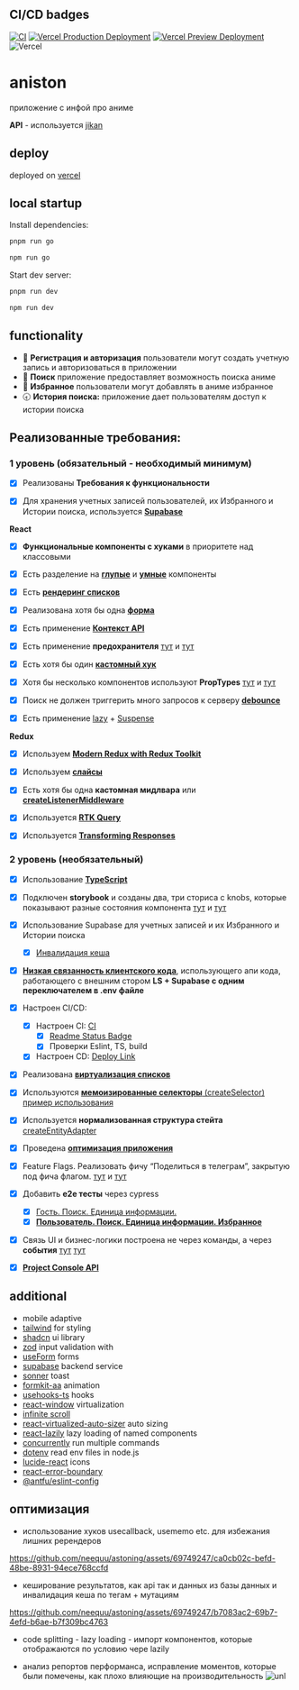 ## <a id="ci-cd-badges"></a> CI/CD badges
[![CI](https://github.com/neequu/astoning/actions/workflows/ci.yml/badge.svg)](https://github.com/neequu/astoning/actions/workflows/ci.yml)
[![Vercel Production Deployment](https://github.com/neequu/astoning/actions/workflows/deploy.yml/badge.svg)](https://github.com/neequu/astoning/actions/workflows/deploy.yml)
[![Vercel Preview Deployment](https://github.com/neequu/astoning/actions/workflows/preview.yml/badge.svg)](https://github.com/neequu/astoning/actions/workflows/preview.yml)
![Vercel](https://vercelbadge.vercel.app/api/neequu/astoning)
# aniston

приложение с инфой про аниме

**API** - используется [jikan](https://docs.api.jikan.moe)

## deploy

deployed on [vercel](https://astoning-neequus-projects.vercel.app)

## local startup

Install dependencies:
```javascript
pnpm run go
```
```javascript
npm run go
```
Start dev server:
```javascript
pnpm run dev
```
```javascript
npm run dev
```

## **functionality**

- 🔐 **Регистрация и авторизация** пользователи могут создать учетную запись и авторизоваться в приложении
- 🔎 **Поиск** приложение предоставляет возможность поиска аниме
- 🖤 **Избранное** пользователи могут добавлять в аниме избранное
- 🕣 **История поиска:** приложение дает пользователям доступ к истории поиска

## Реализованные требования:

### **1 уровень (обязательный - необходимый минимум)**

- [x] Реализованы **Требования к функциональности**

- [x] Для хранения учетных записей пользователей, их Избранного и Истории поиска, используется [**Supabase**](https://github.com/neequu/astoning/blob/main/src/services/supabase.ts)

**React**

- [x] **Функциональные компоненты c хуками** в приоритете над классовыми
- [x] Есть разделение на **[глупые](https://github.com/neequu/astoning/blob/main/src/components/wrappers/PageWrapper.tsx)** и **[умные](https://github.com/neequu/astoning/blob/main/src/pages/home.tsx)** компоненты

- [x] Есть [**рендеринг списков**](https://github.com/neequu/astoning/blob/main/src/pages/search.tsx)

- [x] Реализована хотя бы одна [**форма**](https://github.com/neequu/astoning/blob/main/src/components/auth/AuthForm.tsx)

- [x] Есть применение [**Контекст API**](https://github.com/neequu/astoning/blob/main/src/providers/theme-provider.tsx)

- [x] Есть применение **предохранителя** [тут](https://github.com/neequu/astoning/blob/main/src/App.tsx) и [тут](https://github.com/neequu/astoning/blob/main/src/components/misc/ErrorLayout.tsx)

- [x] Есть хотя бы один [**кастомный хук**](https://github.com/neequu/astoning/blob/main/src/hooks)

- [x] Хотя бы несколько компонентов используют **PropTypes** [тут](https://github.com/neequu/astoning/blob/main/src/components/ui/spinner.tsx) и [тут](https://github.com/neequu/astoning/blob/main/src/components/misc/HiddenTextBlock.tsx)

- [x] Поиск не должен триггерить много запросов к серверу [**debounce**](https://github.com/neequu/astoning/blob/main/src/hooks/use-debounce.ts)

- [x] Есть применение [lazy](https://github.com/neequu/astoning/blob/main/src/router/router-config.ts) + [Suspense](https://github.com/neequu/astoning/blob/main/src/router/index.tsx)

**Redux**

- [x] Используем [**Modern Redux with Redux Toolkit**](https://github.com/neequu/astoning/blob/main/src/store/index.ts)
- [x] Используем [**слайсы**](https://github.com/neequu/astoning/blob/main/src/store/slices)

- [x] Есть хотя бы одна **кастомная мидлвара** или [**createListenerMiddleware**](https://github.com/neequu/astoning/blob/main/src/store/utils/middleware/console.ts)

- [x] Используется [**RTK Query**](https://github.com/neequu/astoning/tree/main/src/store/api)

- [x] Используется [**Transforming Responses**](https://github.com/neequu/astoning/blob/main/src/store/utils/transforms)

### **2 уровень (необязательный)**

- [x] Использование [**TypeScript**](https://github.com/neequu/astoning/blob/main/tsconfig.json)
- [x] Подключен **storybook** и созданы два, три сториса с knobs, которые показывают разные состояния компонента [тут](https://github.com/neequu/astoning/blob/main/src/stories/Button.stories.tsx) и [тут](https://github.com/neequu/astoning/blob/main/src/stories/Spinner.stories.tsx)
- [x] Использование Supabase для учетных записей и их Избранного и Истории поиска
    - [x] [Инвалидация кеша](https://github.com/neequu/astoning/blob/main/src/store/api/db-api.ts)

- [x] [**Низкая связанность клиентского кода**](https://github.com/neequu/astoning/blob/main/src/services/db/db-methods-switch.ts), использующего апи кода, работающего с внешним стором **LS + Supabase с одним переключателем в .env файле**
- [x] Настроен CI/CD:
    - [x] Настроен CI: [CI](https://github.com/neequu/astoning/blob/main/.github/workflows/ci.yml)
        - [x] [Readme Status Badge](#ci-cd-badges)
        - [x] Проверки Eslint, TS, build

    - [x] Настроен CD: [Deploy Link](#deploy)
- [x] Реализована [**виртуализация списков**](https://github.com/neequu/astoning/blob/main/src/pages/history.tsx)
- [x] Используются [**мемоизированные селекторы** (createSelector)](https://github.com/neequu/astoning/blob/main/src/store/utils/selectors.ts) [пример использования](https://github.com/neequu/astoning/blob/main/src/components/grind/SelectorGrind.tsx)
- [x] Используется **нормализованная структура стейта** [createEntityAdapter](https://github.com/neequu/astoning/blob/main/src/store/slices/entity-visit-slice.ts)

- [x] Проведена [**оптимизация приложения**](#optimization)

- [x] Feature Flags. Реализовать фичу “Поделиться в телеграм”, закрытую под фича флагом. [тут](https://github.com/neequu/astoning/blob/main/server) и [тут](https://github.com/neequu/astoning/tree/main/src/features)

- [x] Добавить **e2e тесты** через cypress
    - [x] [Гость. Поиск. Единица информации.](https://github.com/neequu/astoning/blob/main/cypress/e2e/search-card-redirect.cy.ts)
    - [x] [**Пользователь. Поиск. Единица информации. Избранное**](https://github.com/neequu/astoning/blob/main/cypress/e2e/favorites.cy.ts)

- [x] Связь UI и бизнес-логики построена не через команды, а через **события** [тут](https://github.com/neequu/astoning/blob/main/src/components/like/LikeComponent.tsx) [тут](https://github.com/neequu/astoning/blob/main/src/pages/visit.tsx)
- [x] [**Project Console API**](https://github.com/neequu/astoning/blob/main/src/services/console)

## **additional**

- mobile adaptive
- [tailwind](https://tailwindcss.com) for styling
- [shadcn](https://ui.shadcn.com) ui library
- [zod](https://zod.dev/) input validation with
- [useForm](https://react-hook-form.com/docs/useform) forms
- [supabase](https://supabase.com/) backend service
- [sonner](https://sonner.emilkowal.ski/toast) toast
- [formkit-aa](https://auto-animate.formkit.com) animation
- [usehooks-ts](https://usehooks-ts.com) hooks
- [react-window](https://github.com/bvaughn/react-window) virtualization
- [infinite scroll](https://github.com/neequu/astoning/blob/main/src/pages/home.tsx)
- [react-virtualized-auto-sizer](https://github.com/bvaughn/react-virtualized-auto-sizer) auto sizing
- [react-lazily](https://github.com/JLarky/react-lazily) lazy loading of named components
- [concurrently](https://www.npmjs.com/package/concurrently) run multiple commands
- [dotenv](https://www.npmjs.com/package/dotenv) read env files in node.js
- [lucide-react](https://lucide.dev/) icons
- [react-error-boundary](https://github.com/bvaughn/react-error-boundary)
- [@antfu/eslint-config](https://github.com/antfu/eslint-config)

<a id="optimization"></a>

## оптимизация

- использование хуков usecallback, usememo etc. для избежания лишних ререндеров

https://github.com/neequu/astoning/assets/69749247/ca0cb02c-befd-48be-8931-94ece768ccfd

- кеширование результатов, как api так и данных из базы данных и инвалидация кеша по тегам + мутациям

https://github.com/neequu/astoning/assets/69749247/b7083ac2-69b7-4efd-b6ae-b7f309bc4763

- code splitting - lazy loading - импорт компонентов, которые отображаются по условию чере lazily

- анализ репортов перформанса, исправление моментов, которые были помечены, как плохо влияющие на производительность
 ![unl](https://github.com/neequu/astoning/assets/69749247/f9186aff-bf92-4a6e-bca1-8a54eafb8207)
